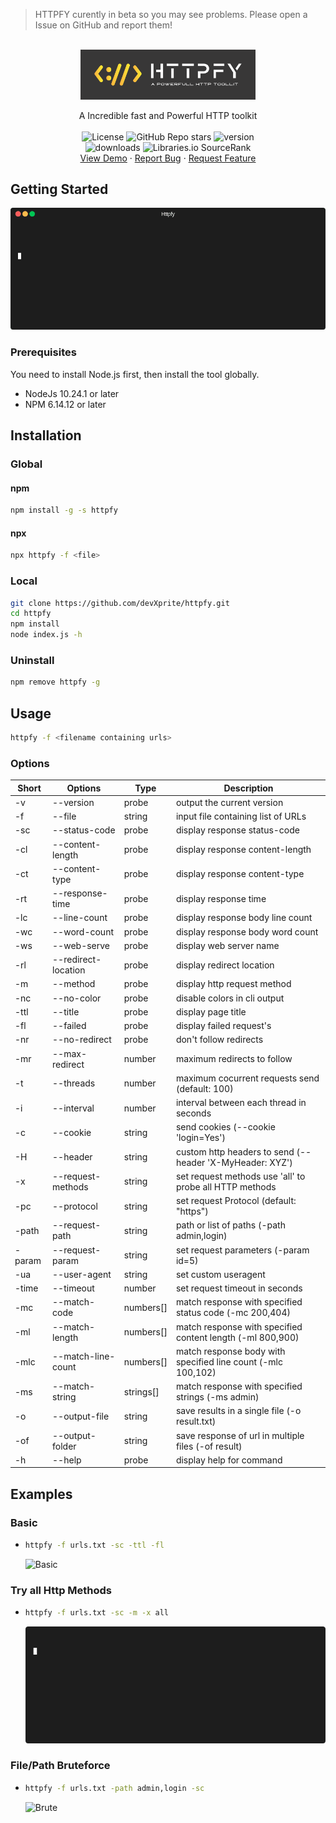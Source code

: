 <div id="top"></div>

> HTTPFY curently in beta so you may see problems. Please open a Issue on GitHub and report them!

<br />
<div align="center">
  <a href="https://github.com/devxprite/httpfy">
    <img src="static/httpFy_logo.png" alt="Logo" width="280">
  </a>

  <p align="center">
    A Incredible fast and Powerful HTTP toolkit
    <br>
    <br>
    <img alt="License" src="https://img.shields.io/npm/l/httpfy">
    <img alt="GitHub Repo stars" src="https://img.shields.io/github/stars/devxprite/httpfy">
    <img alt="version" src="https://img.shields.io/npm/v/httpfy">
    <br>
    <img alt="downloads" src="https://img.shields.io/npm/dw/httpfy">
    <img alt="Libraries.io SourceRank" src="https://img.shields.io/librariesio/sourcerank/npm/httpfy">
    <!-- <img alt="npms.io (quality)" src="https://img.shields.io/npms-io/quality-score/httpfy">
    <img alt="npms.io (maintenance)" src="https://img.shields.io/npms-io/maintenance-score/httpfy">     -->
    <!--
    <a href="https://github.com/devxprite/httpfy"><strong>Explore the docs »</strong></a> -->
    <br />
    <a href="https://github.com/devxprite/httpfy">View Demo</a>
    ·
    <a href="https://github.com/devxprite/httpfy/issues">Report Bug</a>
    ·
    <a href="https://github.com/devxprite/httpfy/issues">Request Feature</a>
  </p>
</div>

<!-- GETTING STARTED -->

## Getting Started

  ![Basic](static/preview.gif)

### Prerequisites

You need to install Node.js first, then install the tool globally.
- NodeJs 10.24.1 or later
- NPM 6.14.12 or later

## Installation

### Global

#### npm

```bash
npm install -g -s httpfy
```

#### npx

```bash
npx httpfy -f <file>
```

### Local

```bash
git clone https://github.com/devXprite/httpfy.git
cd httpfy
npm install
node index.js -h
```

### Uninstall

```bash
npm remove httpfy -g
```

## Usage


```bash
httpfy -f <filename containing urls>
```

### Options

| Short  | Options             | Type      | Description                                                   |
| ------ | ------------------- | --------- | ------------------------------------------------------------- |
| -v     | --version           | probe     | output the current version                                    |
| -f     | --file              | string    | input file containing list of URLs                            |
| -sc    | --status-code       | probe     | display response status-code                                  |
| -cl    | --content-length    | probe     | display response content-length                               |
| -ct    | --content-type      | probe     | display response content-type                                 |
| -rt    | --response-time     | probe     | display response time                                         |
| -lc    | --line-count        | probe     | display response body line count                              |
| -wc    | --word-count        | probe     | display response body word count                              |
| -ws    | --web-serve         | probe     | display web server name                                       |
| -rl    | --redirect-location | probe     | display redirect location                                     |
| -m     | --method            | probe     | display http request method                                   |
| -nc    | --no-color          | probe     | disable colors in cli output                                  |
| -ttl   | --title             | probe     | display page title                                            |
| -fl    | --failed            | probe     | display failed request's                                      |
| -nr    | --no-redirect       | probe     | don't follow redirects                                        |
| -mr    | --max-redirect      | number    | maximum redirects to follow                                   |
| -t     | --threads           | number    | maximum cocurrent requests send (default: 100)                |
| -i     | --interval          | number    | interval between each thread in seconds                       |
| -c     | --cookie            | string    | send cookies (--cookie 'login=Yes')                           |
| -H     | --header            | string    | custom http headers to send (--header 'X-MyHeader: XYZ')      |
| -x     | --request-methods   | string    | set request methods use 'all' to probe all HTTP methods       |
| -pc    | --protocol          | string    | set request Protocol (default: "https")                       |
| -path  | --request-path      | string    | path or list of paths  (-path admin,login)                    |
| -param | --request-param     | string    | set request parameters  (-param id=5)                         |
| -ua    | --user-agent        | string    | set custom useragent                                          |
| -time  | --timeout           | number    | set request timeout in seconds                                |
| -mc    | --match-code        | numbers[] | match response with specified status code  (-mc 200,404)      |
| -ml    | --match-length      | numbers[] | match response with specified content length  (-ml 800,900)   |
| -mlc   | --match-line-count  | numbers[] | match response body with specified line count  (-mlc 100,102) |
| -ms    | --match-string      | strings[] | match response with specified strings  (-ms admin)            |
| -o     | --output-file       | string    | save results in a single file  (-o result.txt)                |
| -of    | --output-folder     | string    | save response of url in multiple files  (-of result)          |
| -h     | --help              | probe     | display help for command                                      |

## Examples

### Basic

- ```bash
  httpfy -f urls.txt -sc -ttl -fl
  ```
  ![Basic](static/example_basic.gif)
### Try all Http Methods

- ```bash
  httpfy -f urls.txt -sc -m -x all
  ```
  ![All](static/example_all.gif)

### File/Path Bruteforce

- ```bash
  httpfy -f urls.txt -path admin,login -sc
  ```
  ![Brute](static/example_brute.gif)
